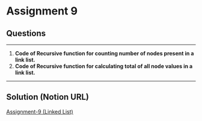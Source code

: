 # Assignment 9

## **Questions**

---

1. **Code of Recursive function for counting number of nodes present in a link list.**
2. **Code of Recursive function for calculating total of all node values in a link list.**

---

## Solution (Notion URL)

[Assignment-9 (Linked List)](https://mohammed-varaliya.notion.site/Assignment-8-Linked-List-13c9033ff7158037a2cad6818b536ed8?pvs=4)

